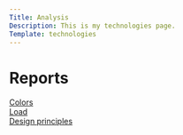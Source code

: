 ```yaml
---
Title: Analysis
Description: This is my technologies page.
Template: technologies
---
```


# Reports

<div class="box box-1">
<a href="./analysis/01_colors">
Colors
</a>
</div>

<div class="box box-2">
<a href="./analysis/02_load">
Load
</a>
</div>

<div class="box box-3">
<a href="./analysis/03_design_principles">
Design principles
</a>
</div>
